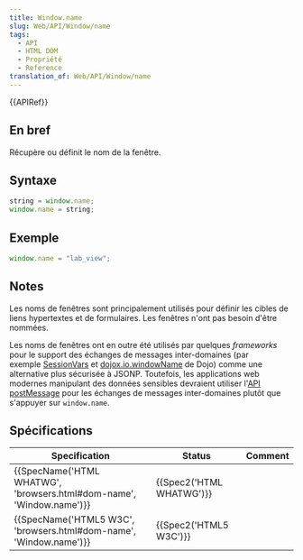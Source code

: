 ```yaml
---
title: Window.name
slug: Web/API/Window/name
tags:
  - API
  - HTML DOM
  - Propriété
  - Reference
translation_of: Web/API/Window/name
---
```

{{APIRef}}

## En bref

Récupère ou définit le nom de la fenêtre.

## Syntaxe

```js
string = window.name;
window.name = string;
```

## Exemple

```js
window.name = "lab_view";
```

## Notes

Les noms de fenêtres sont principalement utilisés pour définir les cibles de liens hypertextes et de formulaires. Les fenêtres n'ont pas besoin d'être nommées.

Les noms de fenêtres ont en outre été utilisés par quelques _frameworks_ pour le support des échanges de messages inter-domaines (par exemple [SessionVars](http://www.thomasfrank.se/sessionvars.html) et [dojox.io.windowName](http://www.sitepen.com/blog/2008/07/22/windowname-transport/) de Dojo) comme une alternative plus sécurisée à JSONP. Toutefois, les applications web modernes manipulant des données sensibles devraient utiliser l'[API postMessage](/fr/docs/Web/API/Window/postMessage) pour les échanges de messages inter-domaines plutôt que s'appuyer sur `window.name`.

## Spécifications

| Specification                                                                                | Status                           | Comment |
| -------------------------------------------------------------------------------------------- | -------------------------------- | ------- |
| {{SpecName('HTML WHATWG', 'browsers.html#dom-name', 'Window.name')}} | {{Spec2('HTML WHATWG')}} |         |
| {{SpecName('HTML5 W3C', 'browsers.html#dom-name', 'Window.name')}}     | {{Spec2('HTML5 W3C')}}     |         |

